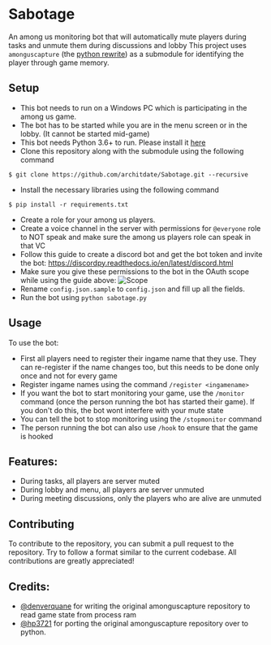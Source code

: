 # Sabotage
An among us monitoring bot that will automatically mute players during tasks and unmute them during discussions and lobby
This project uses `amonguscapture` (the [python rewrite](https://github.com/hp3721/amonguscapture)) as a submodule for identifying the player through game memory.

## Setup
- This bot needs to run on a Windows PC which is participating in the among us game.
- The bot has to be started while you are in the menu screen or in the lobby. (It cannot be started mid-game)
- This bot needs Python 3.6+ to run. Please install it [here](https://www.python.org/downloads/)
- Clone this repository along with the submodule using the following command
```
$ git clone https://github.com/architdate/Sabotage.git --recursive
```
- Install the necessary libraries using the following command
```
$ pip install -r requirements.txt
```
- Create a role for your among us players. 
- Create a voice channel in the server with permissions for `@everyone` role to NOT speak and make sure the among us players role can speak in that VC
- Follow this guide to create a discord bot and get the bot token and invite the bot: https://discordpy.readthedocs.io/en/latest/discord.html
- Make sure you give these permissions to the bot in the OAuth scope while using the guide above:
![Scope](https://i.imgur.com/liZq6tG.png)
- Rename `config.json.sample` to `config.json` and fill up all the fields.
- Run the bot using `python sabotage.py`

## Usage
To use the bot:
- First all players need to register their ingame name that they use. They can re-register if the name changes too, but this needs to be done only once and not for every game
- Register ingame names using the command `/register <ingamename>`
- If you want the bot to start monitoring your game, use the `/monitor` command (once the person running the bot has started their game). If you don't do this, the bot wont interfere with your mute state
- You can tell the bot to stop monitoring using the `/stopmonitor` command
- The person running the bot can also use `/hook` to ensure that the game is hooked

## Features:
- During tasks, all players are server muted
- During lobby and menu, all players are server unmuted
- During meeting discussions, only the players who are alive are unmuted

## Contributing
To contribute to the repository, you can submit a pull request to the repository. Try to follow a format similar to the current codebase. All contributions are greatly appreciated!

## Credits:
- [@denverquane](https://github.com/denverquane) for writing the original amonguscapture repository to read game state from process ram
- [@hp3721](https://github.com/hp3721) for porting the original amonguscapture repository over to python.

